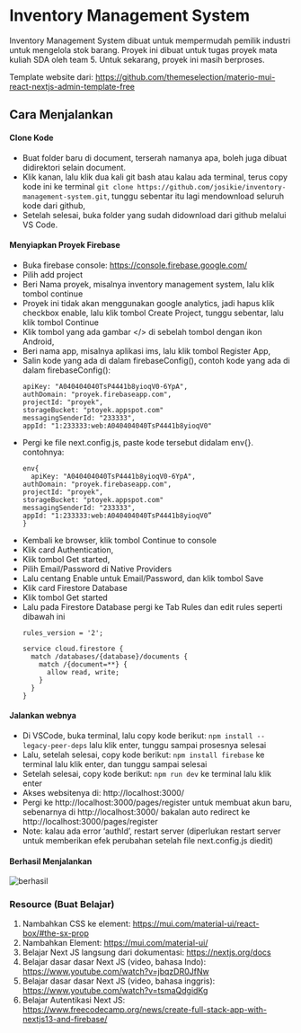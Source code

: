 # Inventory Management System

Inventory Management System dibuat untuk mempermudah pemilik industri untuk mengelola stok barang. Proyek ini dibuat untuk tugas proyek mata kuliah SDA oleh team 5. Untuk sekarang, proyek ini masih berproses.

Template website dari: https://github.com/themeselection/materio-mui-react-nextjs-admin-template-free

## Cara Menjalankan

#### Clone Kode
- Buat folder baru di document, terserah namanya apa, boleh juga dibuat didirektori selain document. 
- Klik kanan, lalu klik dua kali git bash atau kalau ada terminal, terus copy kode ini ke terminal `git clone https://github.com/josikie/inventory-management-system.git`, tunggu sebentar itu lagi mendownload seluruh kode dari github,
- Setelah selesai, buka folder yang sudah didownload dari github melalui VS Code.

#### Menyiapkan Proyek Firebase

- Buka firebase console: https://console.firebase.google.com/
- Pilih add project
- Beri Nama proyek, misalnya inventory management system, lalu klik tombol continue
- Proyek ini tidak akan menggunakan google analytics, jadi hapus klik checkbox enable, lalu klik tombol Create Project, tunggu sebentar, lalu klik tombol Continue
- Klik tombol yang ada gambar </> di sebelah tombol dengan ikon Android,
- Beri nama app, misalnya aplikasi ims, lalu klik tombol Register App,
- Salin kode yang ada di dalam firebaseConfig(), contoh kode yang ada di dalam firebaseConfig():
  ```
  apiKey: "A040404040TsP4441b8yioqV0-6YpA",
  authDomain: "proyek.firebaseapp.com",
  projectId: "proyek",
  storageBucket: "ptoyek.appspot.com"
  messagingSenderId: "233333",
  appId: "1:233333:web:A040404040TsP4441b8yioqV0"
  ```
- Pergi ke file next.config.js, paste kode tersebut didalam env{}. contohnya:
  ```
  env{
    apiKey: "A040404040TsP4441b8yioqV0-6YpA",
  authDomain: "proyek.firebaseapp.com",
  projectId: "proyek",
  storageBucket: "ptoyek.appspot.com"
  messagingSenderId: "233333",
  appId: "1:233333:web:A040404040TsP4441b8yioqV0”
  }
  ```
- Kembali ke browser, klik tombol Continue to console
- Klik card Authentication,
- Klik tombol Get started,
- Pilih Email/Password di Native Providers
- Lalu centang Enable untuk Email/Password, dan klik tombol Save
- Klik card Firestore Database
- Klik tombol Get started
- Lalu pada Firestore Database pergi ke Tab Rules dan edit rules seperti dibawah ini
  ```
  rules_version = '2';

  service cloud.firestore {
    match /databases/{database}/documents {
      match /{document=**} {
        allow read, write;
      }
    }
  }
  ```

#### Jalankan webnya

- Di VSCode, buka terminal, lalu copy kode berikut:
  `npm install --legacy-peer-deps` lalu klik enter, tunggu sampai prosesnya selesai
- Lalu, setelah selesai, copy kode berikut: `npm install firebase` ke terminal lalu klik enter, dan tunggu sampai selesai
- Setelah selesai, copy kode berikut: `npm run dev` ke terminal lalu klik enter
- Akses websitenya di: http://localhost:3000/
- Pergi ke http://localhost:3000/pages/register untuk membuat akun baru, sebenarnya di http://localhost:3000/ bakalan auto redirect ke http://localhost:3000/pages/register
- Note: kalau ada error ‘authId’, restart server (diperlukan restart server untuk memberikan efek perubahan setelah file next.config.js diedit)

#### Berhasil Menjalankan

![berhasil](https://github.com/josikie/inventory-management-system/assets/54074780/bba451a6-639e-4f39-8aff-ce23ad6770f9)

### Resource (Buat Belajar)

1. Nambahkan CSS ke element: https://mui.com/material-ui/react-box/#the-sx-prop
2. Nambahkan Element: https://mui.com/material-ui/
3. Belajar Next JS langsung dari dokumentasi: https://nextjs.org/docs
4. Belajar dasar dasar Next JS (video, bahasa Indo): https://www.youtube.com/watch?v=jbqzDR0JfNw
5. Belajar dasar dasar Next JS (video, bahasa inggris): https://www.youtube.com/watch?v=tsmaQdgidKg
6. Belajar Autentikasi Next JS: https://www.freecodecamp.org/news/create-full-stack-app-with-nextjs13-and-firebase/
